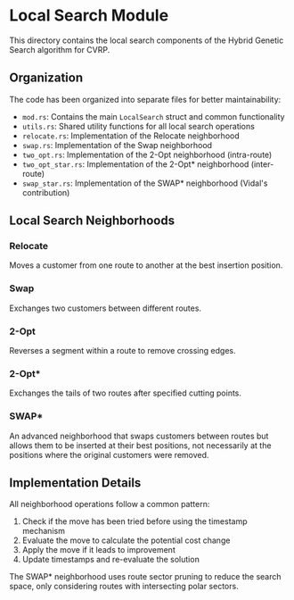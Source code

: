 # Local Search Module

This directory contains the local search components of the Hybrid Genetic Search algorithm for CVRP.

## Organization

The code has been organized into separate files for better maintainability:

- `mod.rs`: Contains the main `LocalSearch` struct and common functionality
- `utils.rs`: Shared utility functions for all local search operations
- `relocate.rs`: Implementation of the Relocate neighborhood
- `swap.rs`: Implementation of the Swap neighborhood
- `two_opt.rs`: Implementation of the 2-Opt neighborhood (intra-route)
- `two_opt_star.rs`: Implementation of the 2-Opt* neighborhood (inter-route)
- `swap_star.rs`: Implementation of the SWAP* neighborhood (Vidal's contribution)

## Local Search Neighborhoods

### Relocate
Moves a customer from one route to another at the best insertion position.

### Swap
Exchanges two customers between different routes.

### 2-Opt
Reverses a segment within a route to remove crossing edges.

### 2-Opt*
Exchanges the tails of two routes after specified cutting points.

### SWAP*
An advanced neighborhood that swaps customers between routes but allows them to be
inserted at their best positions, not necessarily at the positions where the original
customers were removed.

## Implementation Details

All neighborhood operations follow a common pattern:
1. Check if the move has been tried before using the timestamp mechanism
2. Evaluate the move to calculate the potential cost change
3. Apply the move if it leads to improvement
4. Update timestamps and re-evaluate the solution

The SWAP* neighborhood uses route sector pruning to reduce the search space,
only considering routes with intersecting polar sectors.